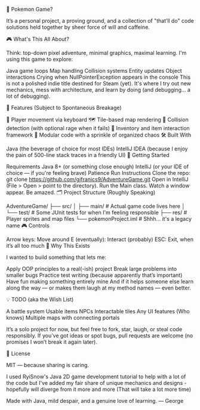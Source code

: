 🧭 Pokemon Game?

It’s a personal project, a proving ground, and a collection of "that’ll do" code solutions held together by sheer force of will and caffeine.

🎮 What's This All About?

Think: top-down pixel adventure, minimal graphics, maximal learning.
I'm using this game to explore:

Java game loops
Map handling
Collision systems
Entity updates
Object interactions
Crying when NullPointerException appears in the console
This is not a polished indie title destined for Steam (yet). It's where I try out new mechanics, mess with architecture, and learn by doing (and debugging... a lot of debugging).

🧪 Features (Subject to Spontaneous Breakage)

🚶 Player movement via keyboard
🗺️ Tile-based map rendering
🎯 Collision detection (with optional rage when it fails)
🎒 Inventory and item interaction framework
🧱 Modular code with a sprinkle of organized chaos
🛠️ Built With

Java (the beverage of choice for most IDEs)
IntelliJ IDEA (because I enjoy the pain of 500-line stack traces in a friendly UI)
🚀 Getting Started

Requirements
Java 8+ (or something close enough)
IntelliJ (or your IDE of choice — if you're feeling brave)
Patience
Run Instructions
Clone the repo:
git clone https://github.com/gjfranics9/AdventureGame.git
Open in IntelliJ (File > Open > point to the directory).
Run the Main class.
Watch a window appear. Be amazed.
🗂️ Project Structure (Roughly Speaking)

AdventureGame/
├── src/
│   ├── main/            # Actual game code lives here
│   └── test/            # Some JUnit tests for when I'm feeling responsible
├── res/                 # Player sprites and map files
└── pokemonProject.iml   # Shhh... it's a legacy name
🎮 Controls

Arrow keys: Move around
E (eventually): Interact (probably)
ESC: Exit, when it’s all too much
🧠 Why This Exists

I wanted to build something that lets me:

Apply OOP principles to a real(-ish) project
Break large problems into smaller bugs
Practice test writing (because apparently that’s important)
Have fun making something entirely mine
And if it helps someone else learn along the way — or makes them laugh at my method names — even better.

💡 TODO (aka the Wish List)

A battle system
Usable items
NPCs
Interactable tiles
Any UI features (Who knows)
Multiple maps with connecting portals


It’s a solo project for now, but feel free to fork, star, laugh, or steal code responsibly. If you’ve got ideas or spot bugs, pull requests are welcome (no promises I won’t break it again later).

📜 License

MIT — because sharing is caring.

I used RyiSnow's Java 2D game development tutorial to help with a lot of the code but I've added my fair share of unique mechanics and designs - hopefully will diverge from it more and more (That will take a lot more time)

Made with Java, mild despair, and a genuine love of learning.
— George
